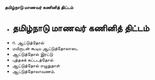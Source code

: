 **தமிழ்நாடு மாணவர் கணினித் திட்டம்**
- # தமிழ்நாடு மாணவர் கணினித் திட்டம்
- n. ஆட்டுத்தோல்
- மயிருடன் கூடிய ஆட்டுத்தோலாடை
- ஆட்டுத்தோல் இரட்டு
- புத்தகக் கட்டடத்தோல்
- ஆட்டுத்தோல் எழுதுதாள்
- ஆட்டுத்தோலாவணம்.

